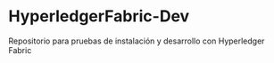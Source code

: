 # HyperledgerFabric-Dev
Repositorio para pruebas de instalación y desarrollo con Hyperledger Fabric
